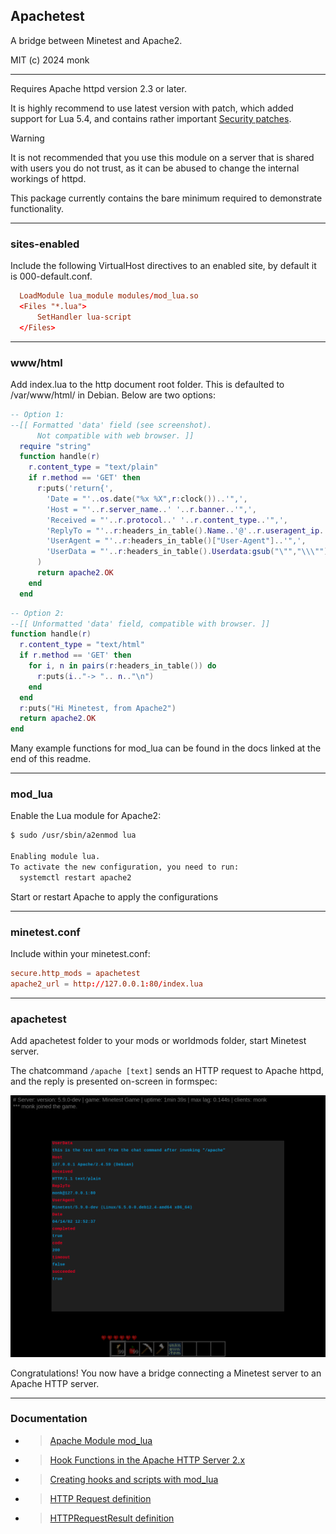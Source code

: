 Apachetest
----------

A bridge between Minetest and Apache2.

MIT (c) 2024 monk

___

Requires Apache httpd version 2.3 or later.

It is highly recommend to use latest version with patch, which added support for Lua 5.4, and contains rather important [Security patches](https://downloads.apache.org/httpd/CHANGES_2.4).

 > [!WARNING]
 > It is not recommended that you use this module on a server that is shared with users you do not trust, as it can be abused to change the internal workings of httpd.

This package currently contains the bare minimum required to demonstrate functionality.

___

### sites-enabled

Include the following VirtualHost directives to an enabled site, by default it is 000-default.conf.

```conf
  LoadModule lua_module modules/mod_lua.so
  <Files "*.lua">
      SetHandler lua-script
  </Files>
```
___

### www/html

Add index.lua to the http document root folder. This is defaulted to /var/www/html/ in Debian. Below are two options:

```lua
-- Option 1:
--[[ Formatted 'data' field (see screenshot).
      Not compatible with web browser. ]]
  require "string"
  function handle(r)
    r.content_type = "text/plain"
    if r.method == 'GET' then
      r:puts('return{',
        'Date = "'..os.date("%x %X",r:clock())..'",',
        'Host = "'..r.server_name..' '..r.banner..'",',
        'Received = "'..r.protocol..' '..r.content_type..'",',
        'ReplyTo = "'..r:headers_in_table().Name..'@'..r.useragent_ip..':'..r.port..'",',
        'UserAgent = "'..r:headers_in_table()["User-Agent"]..'",',
        'UserData = "'..r:headers_in_table().Userdata:gsub("\"","\\\"")..'"}'
      )
      return apache2.OK
    end
  end
```
```lua
-- Option 2:
--[[ Unformatted 'data' field, compatible with browser. ]]
function handle(r)
  r.content_type = "text/html"
  if r.method == 'GET' then
    for i, n in pairs(r:headers_in_table()) do
      r:puts(i.."-> ".. n.."\n")
    end
  end
  r:puts("Hi Minetest, from Apache2")
  return apache2.OK
end
```

Many example functions for mod_lua can be found in the docs linked at the end of this readme.

___

### mod_lua

Enable the Lua module for Apache2:

```bash
$ sudo /usr/sbin/a2enmod lua

Enabling module lua.
To activate the new configuration, you need to run:
  systemctl restart apache2
```

Start or restart Apache to apply the configurations

___

### minetest.conf

Include within your minetest.conf:

```conf
secure.http_mods = apachetest
apache2_url = http://127.0.0.1:80/index.lua
```

___

### apachetest

Add apachetest folder to your mods or worldmods folder, start Minetest server.

The chatcommand `/apache [text]` sends an HTTP request to Apache httpd, and the reply is presented on-screen in formspec:

![screenshot of the content headers of httpd reply from minetestserver](screenshot.png)

Congratulations! You now have a bridge connecting a Minetest server to an Apache HTTP server.

___

### Documentation

- > [Apache Module mod_lua](https://httpd.apache.org/docs/trunk/mod/mod_lua.html)

- > [Hook Functions in the Apache HTTP Server 2.x](https://httpd.apache.org/docs/trunk/developer/hooks.html)

- > [Creating hooks and scripts with mod_lua](https://httpd.apache.org/docs/trunk/developer/lua.html)


- > [HTTP Request definition](https://github.com/minetest/minetest/blob/master/doc/lua_api.md#httprequest-definition)

- > [HTTPRequestResult definition](https://github.com/minetest/minetest/blob/master/doc/lua_api.md#httprequestresult-definition)
